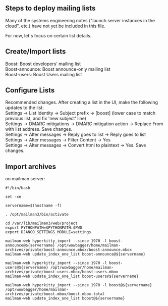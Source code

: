 
## Steps to deploy mailing lists

Many of the systems engineering notes ("launch server instances in the cloud", etc.) have not yet be included in this file.  

For now, let's focus on certain list details.   

## Create/Import lists

Boost: Boost developers' mailing list  
Boost-announce: Boost announce-only mailing list  
Boost-users: Boost Users mailing list  

## Configure Lists

Recommended changes. After creating a list in the UI, make the following updates to the list:  
Settings -> List Identity -> Subject prefix -> [boost] (lower case to match previous list, and fix 'new subject' line)  
Settings -> DMARC mitigations -> DMARC mitigation action -> Replace From with list address. Save changes.  
Settings -> Alter messages -> Reply goes to list -> Reply goes to list  
Settings -> Alter messages -> Filter Content -> Yes  
Settings -> Alter messages -> Convert html to plaintext -> Yes. Save changes.  

## Import archives

on mailman server:  

```
#!/bin/bash

set -xe

servername=$(hostname -f)

. /opt/mailman3/bin/activate

cd /var/lib/mailman3/web/project
export PYTHONPATH=$PYTHONPATH:$PWD
export DJANGO_SETTINGS_MODULE=settings

mailman-web hyperkitty_import --since 1970 -l boost-announce@${servername} /opt/wowbagger/home/mailman-archives/private/boost-announce.mbox/boost-announce.mbox
mailman-web update_index_one_list boost-announce@${servername}

mailman-web hyperkitty_import --since 1970 -l boost-users@${servername} /opt/wowbagger/home/mailman-archives/private/boost-users.mbox/boost-users.mbox
mailman-web update_index_one_list boost-users@${servername}

mailman-web hyperkitty_import --since 1970 -l boost@${servername} /opt/wowbagger/home/mailman-archives/private/boost.mbox/boost.mbox.total
mailman-web update_index_one_list boost@${servername}
```

